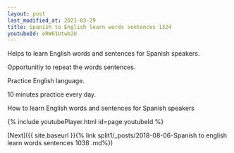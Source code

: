 ```yaml
---
layout: post
last_modified_at: 2021-03-29
title: Spanish to English learn words sentences 1324 
youtubeId: eRW61Utwb2U
---
```

 
 
Helps to learn English words and sentences for Spanish speakers.

Opportunitiy to repeat the words sentences. 

Practice English language. 
 
10 minutes practice every day. 
 
How to learn English words and sentences for Spanish speakers 
 
{% include youtubePlayer.html id=page.youtubeId %}
 
 
[Next]({{ site.baseurl }}{% link  split1/_posts/2018-08-06-Spanish to english learn words sentences 1038 .md%})
 
